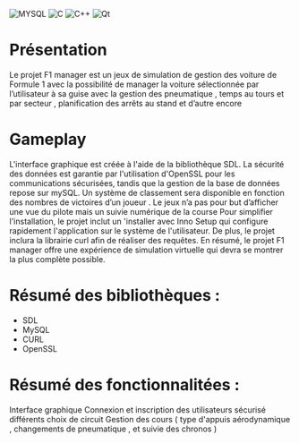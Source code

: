 ![MYSQL](https://img.shields.io/badge/MySQL-005C84?style=for-the-badge&logo=mysql&logoColor=white) ![C](https://img.shields.io/badge/C-00599C?style=for-the-badge&logo=c&logoColor=white)  ![C++](https://img.shields.io/badge/c++-%2300599C.svg?style=for-the-badge&logo=c%2B%2B&logoColor=white)
 ![Qt](https://img.shields.io/badge/Qt-%23217346.svg?style=for-the-badge&logo=Qt&logoColor=white)


# Présentation
Le projet F1 manager est un jeux de simulation de gestion des voiture de Formule 1 avec la possibilité de manager la voiture sélectionnée par l’utilisateur à sa guise avec la gestion des pneumatique , temps au tours et par secteur , planification des arrêts au stand et d’autre encore

# Gameplay
L'interface graphique est créée à l'aide de la bibliothèque SDL. La sécurité des données est garantie par l'utilisation d'OpenSSL pour les communications sécurisées, tandis que la gestion de la base de données repose sur mySQL. Un système de classement sera disponible en fonction des nombres de victoires d’un joueur . Le jeux n’a pas pour but d’afficher une vue du pilote mais un suivie numérique de la course 
Pour simplifier l'installation, le projet inclut un 'installer avec Inno Setup qui configure rapidement l'application sur le système de l'utilisateur. De plus, le projet inclura la librairie curl afin de réaliser des requêtes. En résumé, le projet F1 manager offre une expérience de simulation virtuelle qui devra se montrer la plus complète possible.

# Résumé des bibliothèques : 
- SDL
- MySQL
- CURL
- OpenSSL

# Résumé des fonctionnalitées : 
Interface graphique
Connexion et inscription des utilisateurs sécurisé
différents choix de circuit
Gestion des cours ( type d'appuis aérodynamique , changements de pneumatique , et suivie des chronos ) 
